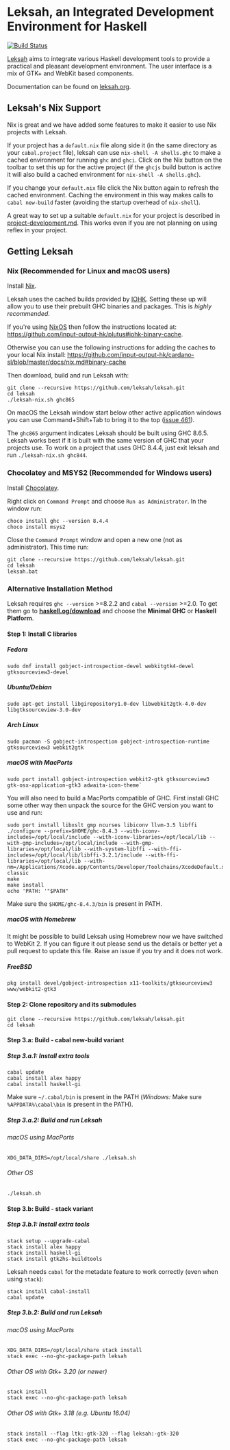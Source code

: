 # Leksah, an Integrated Development Environment for Haskell

[![Build Status](https://secure.travis-ci.org/leksah/leksah.png)](http://travis-ci.org/leksah/leksah)

[Leksah](http://leksah.org/) aims to integrate various Haskell development
tools to provide a practical and pleasant development environment.
The user interface is a mix of GTK+ and WebKit based components.

Documentation can be found on [leksah.org](http://leksah.org/).

## Leksah's Nix Support

Nix is great and we have added some features to make it easier
to use Nix projects with Leksah.

If your project has a `default.nix` file along side it (in the same directory
as your `cabal.project` file), leksah can use `nix-shell -A shells.ghc`
to make a cached environment for running `ghc` and `ghci`.  Click on the Nix
button on the toolbar to set this up for the active project
(if the `ghcjs` build button is active it will also build a
cached environment for `nix-shell -A shells.ghc`).

If you change your `default.nix` file click the Nix button again to refresh
the cached environment.  Caching the environment in this way makes calls
to `cabal new-build` faster (avoiding the startup overhead of `nix-shell`).

A great way to set up a suitable `default.nix` for your project is
described in [project-development.md](https://github.com/reflex-frp/reflex-platform/blob/develop/docs/project-development.md).
This works even if you are not planning on using reflex in your project.

## Getting Leksah

### Nix (Recommended for Linux and macOS users)

Install [Nix](https://nixos.org/nix/).

Leksah uses the cached builds provided by [IOHK](https://iohk.io). Setting these
up will allow you to use their prebuilt GHC binaries and packages. This is
*highly recommended*.

If you're using [NixOS](https://nixos.org/) then follow the instructions located
at: https://github.com/input-output-hk/plutus#iohk-binary-cache.

Otherwise you can use the following instructions for adding the caches to your
local Nix install: https://github.com/input-output-hk/cardano-sl/blob/master/docs/nix.md#binary-cache

Then download, build and run Leksah with:

```
git clone --recursive https://github.com/leksah/leksah.git
cd leksah
./leksah-nix.sh ghc865
```

On macOS the Leksah window start below other active application windows you can use
Command+Shift+Tab to bring it to the top
([issue 461](https://github.com/leksah/leksah/issues/461)).

The `ghc865` argument indicates Leksah should be built using GHC 8.6.5.  Leksah works best if
it is built with the same version of GHC that your projects use.  To work on a project that
uses GHC 8.4.4, just exit leksah and run `./leksah-nix.sh ghc844`.

### Chocolatey and MSYS2 (Recommended for Windows users)

Install [Chocolatey](https://chocolatey.org/).

Right click on `Command Prompt` and choose `Run as Administrator`.  In the window run:
```shell
choco install ghc --version 8.4.4
choco install msys2
```

Close the `Command Prompt` window and open a new one (not as administrator).  This time run:
```shell
git clone --recursive https://github.com/leksah/leksah.git
cd leksah
leksah.bat
```

### Alternative Installation Method

Leksah requires `ghc --version` >=8.2.2 and `cabal --version` >=2.0. To get them go to **[haskell.og/download](https://www.haskell.org/downloads)** and choose the **Minimal GHC** or **Haskell Platform**.

#### Step 1: Install C libraries

##### Fedora
```shell
sudo dnf install gobject-introspection-devel webkitgtk4-devel gtksourceview3-devel
```

##### Ubuntu/Debian
```shell
sudo apt-get install libgirepository1.0-dev libwebkit2gtk-4.0-dev libgtksourceview-3.0-dev
```

##### Arch Linux
```shell
sudo pacman -S gobject-introspection gobject-introspection-runtime gtksourceview3 webkit2gtk
```

##### macOS with MacPorts
```shell
sudo port install gobject-introspection webkit2-gtk gtksourceview3 gtk-osx-application-gtk3 adwaita-icon-theme`
```
You will also need to build a MacPorts compatible of GHC. First install GHC some other way then unpack the source for the GHC version you want to use and run:
```shell
sudo port install libxslt gmp ncurses libiconv llvm-3.5 libffi
./configure --prefix=$HOME/ghc-8.4.3 --with-iconv-includes=/opt/local/include --with-iconv-libraries=/opt/local/lib --with-gmp-includes=/opt/local/include --with-gmp-libraries=/opt/local/lib --with-system-libffi --with-ffi-includes=/opt/local/lib/libffi-3.2.1/include --with-ffi-libraries=/opt/local/lib --with-nm=/Applications/Xcode.app/Contents/Developer/Toolchains/XcodeDefault.xctoolchain/usr/bin/nm-classic
make
make install
echo 'PATH: '"$PATH"
```

Make sure the `$HOME/ghc-8.4.3/bin` is present in PATH.

##### macOS with Homebrew
It might be possible to build Leksah using Homebrew now we have switched to WebKit 2.  If you can figure it out please send us the details or better yet a pull request to update this file.  Raise an issue if you try and it does not work.

##### FreeBSD
```shell
pkg install devel/gobject-introspection x11-toolkits/gtksourceview3 www/webkit2-gtk3
```

#### Step 2: Clone repository and its submodules
```shell
git clone --recursive https://github.com/leksah/leksah.git
cd leksah
```

#### Step 3.a: Build - cabal new-build variant
##### Step 3.a.1: Install extra tools
```shell
cabal update
cabal install alex happy
cabal install haskell-gi
```
Make sure `~/.cabal/bin` is present in the PATH (*Windows:* Make sure `%APPDATA%\cabal\bin` is present in the PATH).

##### Step 3.a.2: Build and run Leksah
###### macOS using MacPorts
```shell
XDG_DATA_DIRS=/opt/local/share ./leksah.sh
```
###### Other OS
```shell
./leksah.sh
```

#### Step 3.b: Build - stack variant
##### Step 3.b.1: Install extra tools
```shell
stack setup --upgrade-cabal
stack install alex happy
stack install haskell-gi
stack install gtk2hs-buildtools
```

Leksah needs `cabal` for the metadate feature to work correctly
(even when using `stack`):

```shell
stack install cabal-install
cabal update
```

##### Step 3.b.2: Build and run Leksah
###### macOS using MacPorts
```shell
XDG_DATA_DIRS=/opt/local/share stack install
stack exec --no-ghc-package-path leksah
```

###### Other OS with Gtk+ 3.20 (or newer)
```shell
stack install
stack exec --no-ghc-package-path leksah
```

###### Other OS with Gtk+ 3.18 (e.g. Ubuntu 16.04)
```shell
stack install --flag ltk:-gtk-320 --flag leksah:-gtk-320
stack exec --no-ghc-package-path leksah
```

